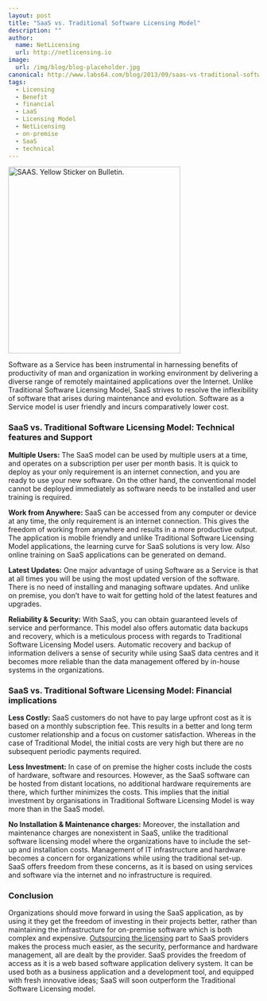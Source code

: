 ```yaml
---
layout: post
title: "SaaS vs. Traditional Software Licensing Model"
description: ""
author:
  name: NetLicensing
  url: http://netlicensing.io
image:
  url: /img/blog/blog-placeholder.jpg
canonical: http://www.labs64.com/blog/2013/09/saas-vs-traditional-software-licensing-model/
tags:
  - Licensing
  - Benefit
  - financial
  - LaaS
  - Licensing Model
  - NetLicensing
  - on-premise
  - SaaS
  - technical
---
```

<img class="alignleft size-full wp-image-4331" src="/content/uploads/2013/05/Fotolia_56105002_XS_copyright.jpg" alt="SAAS. Yellow Sticker on Bulletin." width="346" height="376" srcset="http://www.labs64.com/content/uploads/2013/05/Fotolia_56105002_XS_copyright-276x300.jpg 276w, http://www.labs64.com/content/uploads/2013/05/Fotolia_56105002_XS_copyright.jpg 346w" sizes="(max-width: 346px) 100vw, 346px" />

Software as a Service has been instrumental in harnessing benefits of productivity of man and organization in working environment by delivering a diverse range of remotely maintained applications over the Internet. Unlike Traditional Software Licensing Model, SaaS strives to resolve the inflexibility of software that arises during maintenance and evolution. Software as a Service model is user friendly and incurs comparatively lower cost.

### SaaS vs. Traditional Software Licensing Model: Technical features and Support

**Multiple Users:** The SaaS model can be used by multiple users at a time, and operates on a subscription per user per month basis. It is quick to deploy as your only requirement is an internet connection, and you are ready to use your new software. On the other hand, the conventional model cannot be deployed immediately as software needs to be installed and user training is required.

**Work from Anywhere:** SaaS can be accessed from any computer or device at any time, the only requirement is an internet connection. This gives the freedom of working from anywhere and results in a more productive output. The application is mobile friendly and unlike Traditional Software Licensing Model applications, the learning curve for SaaS solutions is very low. Also online training on SaaS applications can be generated on demand.

**Latest Updates:** One major advantage of using Software as a Service is that at all times you will be using the most updated version of the software. There is no need of installing and managing software updates. And unlike on premise, you don’t have to wait for getting hold of the latest features and upgrades.

**Reliability & Security:** With SaaS, you can obtain guaranteed levels of service and performance. This model also offers automatic data backups and recovery, which is a meticulous process with regards to Traditional Software Licensing Model users. Automatic recovery and backup of information delivers a sense of security while using SaaS data centres and it becomes more reliable than the data management offered by in-house systems in the organizations.

### SaaS vs. Traditional Software Licensing Model: Financial implications

**Less Costly:** SaaS customers do not have to pay large upfront cost as it is based on a monthly subscription fee. This results in a better and long term customer relationship and a focus on customer satisfaction. Whereas in the case of Traditional Model, the initial costs are very high but there are no subsequent periodic payments required.

**Less Investment:** In case of on premise the higher costs include the costs of hardware, software and resources. However, as the SaaS software can be hosted from distant locations, no additional hardware requirements are there, which further minimizes the costs. This implies that the initial investment by organisations in Traditional Software Licensing Model is way more than in the SaaS model.

**No Installation & Maintenance charges:** Moreover, the installation and maintenance charges are nonexistent in SaaS, unlike the traditional software licensing model where the organizations have to include the set-up and installation costs. Management of IT infrastructure and hardware becomes a concern for organizations while using the traditional set-up. SaaS offers freedom from these concerns, as it is based on using services and software via the internet and no infrastructure is required.

### Conclusion

Organizations should move forward in using the SaaS application, as by using it they get the freedom of investing in their projects better, rather than maintaining the infrastructure for on-premise software which is both complex and expensive. <a href="http://netlicensing.io" target="_blank">Outsourcing the licensing</a> part to SaaS providers makes the process much easier, as the security, performance and hardware management, all are dealt by the provider. SaaS provides the freedom of access as it is a web based software application delivery system. It can be used both as a business application and a development tool, and equipped with fresh innovative ideas; SaaS will soon outperform the Traditional Software Licensing model.
